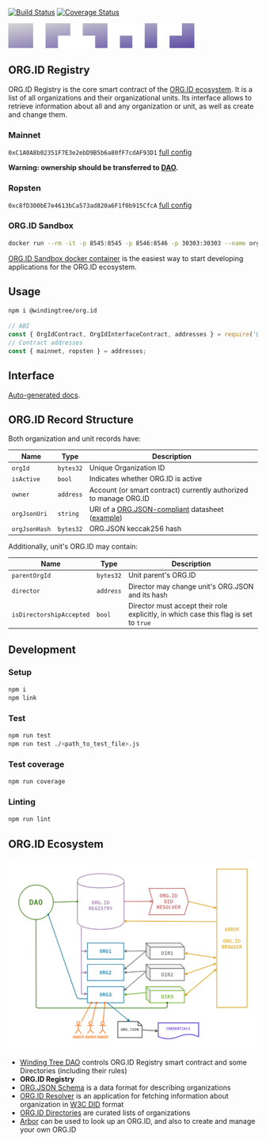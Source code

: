 [![Build Status](https://travis-ci.org/windingtree/org.id.svg?branch=master)](https://travis-ci.org/windingtree/org.id)
[![Coverage Status](https://coveralls.io/repos/github/windingtree/org.id/badge.svg?branch=master)](https://coveralls.io/github/windingtree/org.id?branch=master&v=2.0)

<a href="https://orgid.tech"><img src="https://github.com/windingtree/branding/raw/master/org.id/svg/org.id-logo.svg" height="50" alt="ORG.ID"></a>

## ORG.ID Registry

ORG.ID Registry is the core smart contract of the [ORG.ID ecosystem](https://orgid.tech). It is a list of all organizations and their organizational units. Its interface allows to retrieve information about all and any organization or unit, as well as create and change them.

### Mainnet

`0xC1A0A8b02351F7E3e2ebD9B5b6a80fF7cdAF93D1` [full config](./.openzeppelin/main-OrgId.json)

**Warning: ownership should be transferred to [DAO](https://github.com/windingtree/dao).**

### Ropsten

`0xc8fD300bE7e4613bCa573ad820a6F1f0b915CfcA` [full config](./.openzeppelin/ropsten-OrgId.json)

### ORG.ID Sandbox

```sh
docker run --rm -it -p 8545:8545 -p 8546:8546 -p 30303:30303 --name org.id-sandbox windingtree/org.id-sandbox
```

[ORG.ID Sandbox docker container](https://hub.docker.com/r/windingtree/org.id-sandbox) is the easiest way to start developing applications for the ORG.ID ecosystem.

## Usage

```sh
npm i @windingtree/org.id
```
```javascript
// ABI
const { OrgIdContract, OrgIdInterfaceContract, addresses } = require('@windingtree/org.id');
// Contract addresses
const { mainnet, ropsten } = addresses;
```

## Interface

[Auto-generated docs](./docs/OrgId.md).

## ORG.ID Record Structure

Both organization and unit records have:

| **Name** | **Type** | **Description** |
|-|-|-|
| `orgId` | `bytes32` | Unique Organization ID |
| `isActive` | `bool` | Indicates whether ORG.ID is active |
| `owner` | `address` | Account (or smart contract) currently authorized to manage ORG.ID |
| `orgJsonUri` | `string` | URI of a [ORG.JSON-compliant](https://github.com/windingtree/org.json-schema) datasheet ([example](https://gist.githubusercontent.com/kvakes/0f728d60add6561f18d173c01f87a5bd/raw/9ba3c6fd08c29daaff9809ffa04be09a66196900/glider.json)) |
| `orgJsonHash` | `bytes32` | ORG.JSON keccak256 hash |

Additionally, unit's ORG.ID may contain:

| **Name** | **Type** | **Description** |
|-|-|-|
| `parentOrgId` | `bytes32` | Unit parent's ORG.ID |
| `director` | `address` | Director may change unit's ORG.JSON and its hash |
| `isDirectorshipAccepted` | `bool` | Director must accept their role explicitly, in which case this flag is set to `true` |

## Development

### Setup

```sh
npm i
npm link
```

### Test

```sh
npm run test
npm run test ./<path_to_test_file>.js
```

### Test coverage

```sh
npm run coverage
```

### Linting

```sh
npm run lint

```

## ORG.ID Ecosystem

![ORG.ID Ecosystem](./assets/org.id-ecosystem.png)

- [Winding Tree DAO](https://github.com/windingtree/dao) controls ORG.ID Registry smart contract and some Directories (including their rules)
- **ORG.ID Registry**
- [ORG.JSON Schema](https://github.com/windingtree/org.json-schema) is a data format for describing organizations
- [ORG.ID Resolver](https://github.com/windingtree/org.id-resolver) is an application for fetching information about organization in [W3C DID](https://w3c.github.io/did-core/) format
- [ORG.ID Directories](https://github.com/windingtree/org.id-directories) are curated lists of organizations
- [Arbor](https://arbor.fm) can be used to look up an ORG.ID, and also to create and manage your own ORG.ID
